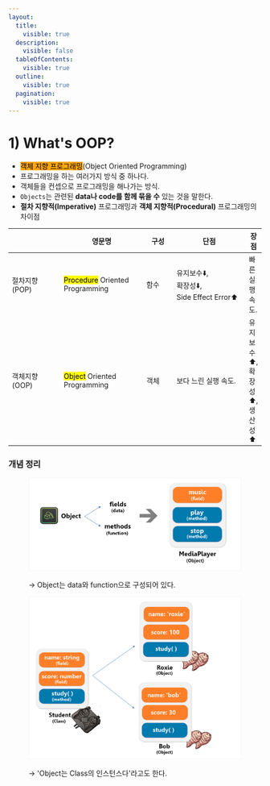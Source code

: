 ```yaml
---
layout:
  title:
    visible: true
  description:
    visible: false
  tableOfContents:
    visible: true
  outline:
    visible: true
  pagination:
    visible: true
---
```


# 1) What's OOP?

* <mark style="background-color:orange;">객체 지향 프로그래밍</mark>(Object Oriented Programming)
* 프로그래밍을 하는 여러가지 방식 중 하나다.
* 객체들을 컨셉으로 프로그래밍을 해나가는 방식.
* `Objects`는 관련된 **data나 code를 함께 묶을 수** 있는 것을 말한다.
* **절차 지향적(Imperative)** 프로그래밍과 **객체 지향적(Procedural)** 프로그래밍의 차이점

<table><thead><tr><th width="117"></th><th width="186">영문명</th><th width="65">구성 </th><th width="178">단점</th><th>장점</th></tr></thead><tbody><tr><td>절차지향(POP)</td><td><mark style="background-color:yellow;">Procedure</mark> Oriented Programming</td><td>함수</td><td>유지보수⬇️, <br>확장성⬇️,<br>Side Effect Error⬆️</td><td>빠른 실행 속도.</td></tr><tr><td>객체지향(OOP)</td><td><mark style="background-color:yellow;">Object</mark> Oriented Programming</td><td>객체</td><td>보다 느린 실행 속도.</td><td>유지보수⬆️, <br>확장성⬆️,<br>생산성⬆️</td></tr></tbody></table>

&#x20;

### 개념 정리

<div align="left">

<figure><img src="../../.gitbook/assets/2023-12-15 23 51 29.png" alt="" width="563"><figcaption><p>→ Object는 data와 function으로 구성되어 있다.</p></figcaption></figure>

</div>

<div align="left">

<figure><img src="../../.gitbook/assets/2023-12-15 23 51 29 (2).png" alt="" width="563"><figcaption><p>→ 'Object는 Class의 인스턴스다'라고도 한다.</p></figcaption></figure>

</div>

